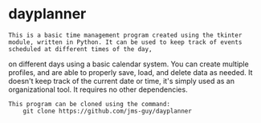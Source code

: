 # dayplanner

    This is a basic time management program created using the tkinter module, written in Python. It can be used to keep track of events scheduled at different times of the day,
on different days using a basic calendar system. You can create multiple profiles, and are able to properly save, load, and delete data as needed. It doesn't keep track of the
current date or time, it's simply used as an organizational tool. It requires no other dependencies.

    This program can be cloned using the command:
        git clone https://github.com/jms-guy/dayplanner
